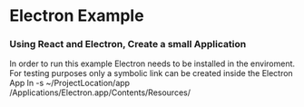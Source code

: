 # Electron Example

### Using React and Electron, Create a small Application

In order to run this example Electron needs to be installed in the enviroment.
For testing purposes only a symbolic link can be created inside the Electron App
ln -s ~/ProjectLocation/app /Applications/Electron.app/Contents/Resources/
